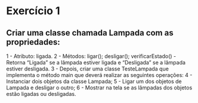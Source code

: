 Exercício 1
============================================================

Criar uma classe chamada Lampada com as propriedades:
-----------------------------------------------------
1 - Atributo: ligada.
2 - Métodos: ligar(); desligar(); verificarEstado() - Retorna “Ligada” se a lâmpada estiver ligada e “Desligada” se a lâmpada estiver desligada.
3 -  Depois, criar uma classe TesteLampada que implementa o método main que deverá realizar as seguintes operações:
4 - Instanciar dois objetos da classe Lampada;
5 - Ligar um dos objetos de Lampada e desligar o outro;
6 - Mostrar na tela se as lâmpadas dos objetos estão ligadas ou desligadas.